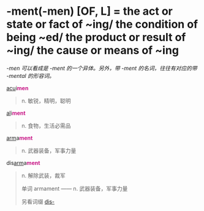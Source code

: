 # -ment(-men) [OF, L] = the act or state or fact of ~ing/ the condition of being ~ed/ the product or result of ~ing/ the cause or means of ~ing

*-men 可以看成是 -ment 的一个异体。另外，带 -ment 的名词，往往有对应的带 -mental 的形容词。*

[acu](_ac_.md)i<b style="color: #C71585;">men</b>
> n. 敏锐，精明，聪明

[al](_al_.md)i<b style="color: #C71585;">ment</b>
> n. 食物，生活必需品

[arm](_arm_.md)a<b style="color: #C71585;">ment</b>
> n. 武器装备，军事力量

dis[arm](_arm_.md)a<b style="color: #C71585;">ment</b>
> n. 解除武装，裁军
>
> 单词 armament —— n. 武器装备，军事力量
>
> 另看词缀 [dis-](dis-.md)